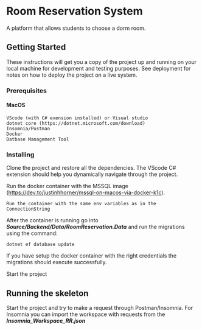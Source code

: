 # Room Reservation System

A platform that allows students to choose a dorm room.

## Getting Started

These instructions will get you a copy of the project up and running on your local machine for development and testing purposes. See deployment for notes on how to deploy the project on a live system.

### Prerequisites

#### MacOS

```
VScode (with C# exension installed) or Visual studio
dotnet core (https://dotnet.microsoft.com/download)
Insomnia/Postman
Docker
Datbase Management Tool
```

### Installing

Clone the project and restore all the dependencies. The VScode C# extension should help you dynamically navigate through the project.

Run the docker container with the MSSQL image (https://dev.to/justinhhorner/mssql-on-macos-via-docker-k1c).

```
Run the container with the same env variables as in the ConnectionString
```

After the container is running go into **_Source/Backend/Data/RoomReservation.Data_** and run the migrations using the command:

```
dotnet ef database update
```

If you have setup the docker container with the right credentials the migrations should execute successfully.

Start the project

## Running the skeleton

Start the project and try to make a request through Postman/Insomnia. For Insomnia you can import the workspace with requests from the **_Insomnia_Workspace_RR.json_**
